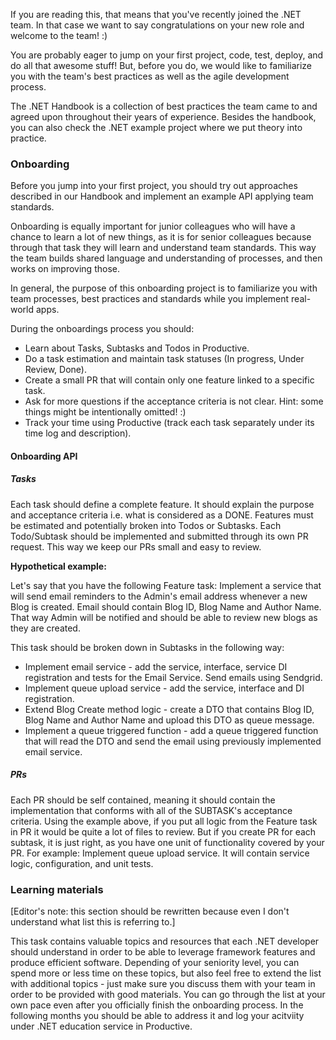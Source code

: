 If you are reading this, that means that you've recently joined the .NET team. In that case we want to say congratulations on your new role and welcome to the team! :)

You are probably eager to jump on your first project, code, test, deploy, and do all that awesome stuff! But, before you do, we would like to familiarize you with the team's best practices as well as the agile development process.

The .NET Handbook is a collection of best practices the team came to and agreed upon throughout their years of experience. Besides the handbook, you can also check the .NET example project where we put theory into practice.

### Onboarding

Before you jump into your first project, you should try out approaches described in our Handbook and implement an example API applying team standards.

Onboarding is equally important for junior colleagues who will have a chance to learn a lot of new things, as it is for senior colleagues because through that task they will learn and understand team standards. This way the team builds shared language and understanding of processes, and then works on improving those.

In general, the purpose of this onboarding project is to familiarize you with team processes, best practices and standards while you implement real-world apps.

During the onboardings process you should:

* Learn about Tasks, Subtasks and Todos in Productive.
* Do a task estimation and maintain task statuses (In progress, Under Review, Done).
* Create a small PR that will contain only one feature linked to a specific task.
* Ask for more questions if the acceptance criteria is not clear. Hint: some things might be intentionally omitted! :)
* Track your time using Productive (track each task separately under its time log and description).

#### Onboarding API

##### Tasks

Each task should define a complete feature. It should explain the purpose and acceptance criteria i.e. what is considered as a DONE. Features must be estimated and potentially broken into Todos or Subtasks. Each Todo/Subtask should be implemented and submitted through its own PR request. This way we keep our PRs small and easy to review.

__Hypothetical example:__

Let's say that you have the following Feature task:
    Implement a service that will send email reminders to the Admin's email address whenever a new Blog is created. Email should contain Blog ID, Blog Name and Author Name.
    That way Admin will be notified and should be able to review new blogs as they are created.

This task should be broken down in Subtasks in the following way:

  * Implement email service - add the service, interface, service DI registration and tests for the Email Service. Send emails using Sendgrid.
  * Implement queue upload service - add the service, interface and DI registration.
  * Extend Blog Create method logic - create a DTO that contains Blog ID, Blog Name and Author Name and upload this DTO as queue message.
  * Implement a queue triggered function - add a queue triggered function that will read the DTO and send the email using previously implemented email service.


##### PRs

Each PR should be self contained, meaning it should contain the implementation that conforms with all of the SUBTASK's acceptance criteria. Using the example above, if you put all logic from the Feature task in PR it would be quite a lot of files to review. But if you create PR for each subtask, it is just right, as you have one unit of functionality covered by your PR.
For example: Implement queue upload service. It will contain service logic, configuration, and unit tests.


### Learning materials
[Editor's note: this section should be rewritten because even I don't understand what list this is referring to.]

This task contains valuable topics and resources that each .NET developer should understand in order to be able to leverage framework features and produce efficient software.
Depending of your seniority level, you can spend more or less time on these topics, but also feel free to extend the list with additional topics - just make sure you discuss them with your team in order to be provided with good materials.
You can go through the list at your own pace even after you officially finish the onboarding process. In the following months you should be able to address it and log your acitviity under .NET education service in Productive.

